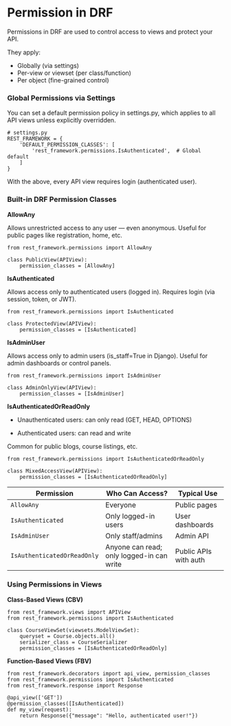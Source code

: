 # Permission in DRF 

Permissions in DRF are used to control access to views and protect your API.

They apply:
- Globally (via settings)
- Per-view or viewset (per class/function)
- Per object (fine-grained control)

### **Global Permissions via Settings**

You can set a default permission policy in settings.py, which applies to all API views unless explicitly overridden.
```
# settings.py
REST_FRAMEWORK = {
    'DEFAULT_PERMISSION_CLASSES': [
        'rest_framework.permissions.IsAuthenticated',  # Global default
    ]
}
```
With the above, every API view requires login (authenticated user).

### **Built-in DRF Permission Classes**

**AllowAny**

Allows unrestricted access to any user — even anonymous. Useful for public pages like registration, home, etc.
```
from rest_framework.permissions import AllowAny

class PublicView(APIView):
    permission_classes = [AllowAny]
```

**IsAuthenticated**

Allows access only to authenticated users (logged in). Requires login (via session, token, or JWT).
```
from rest_framework.permissions import IsAuthenticated

class ProtectedView(APIView):
    permission_classes = [IsAuthenticated]
```

**IsAdminUser**

Allows access only to admin users (is_staff=True in Django). Useful for admin dashboards or control panels.
```
from rest_framework.permissions import IsAdminUser

class AdminOnlyView(APIView):
    permission_classes = [IsAdminUser]
```

**IsAuthenticatedOrReadOnly**

- Unauthenticated users: can only read (GET, HEAD, OPTIONS)

- Authenticated users: can read and write

Common for public blogs, course listings, etc.
```
from rest_framework.permissions import IsAuthenticatedOrReadOnly

class MixedAccessView(APIView):
    permission_classes = [IsAuthenticatedOrReadOnly]
```

| Permission                  | Who Can Access?                           | Typical Use           |
| --------------------------- | ----------------------------------------- | --------------------- |
| `AllowAny`                  | Everyone                                  | Public pages          |
| `IsAuthenticated`           | Only logged-in users                      | User dashboards       |
| `IsAdminUser`               | Only staff/admins                         | Admin API             |
| `IsAuthenticatedOrReadOnly` | Anyone can read; only logged-in can write | Public APIs with auth |


### **Using Permissions in Views**

**Class-Based Views (CBV)**
```
from rest_framework.views import APIView
from rest_framework.permissions import IsAuthenticated

class CourseViewSet(viewsets.ModelViewSet):
    queryset = Course.objects.all()
    serializer_class = CourseSerializer
    permission_classes = [IsAuthenticatedOrReadOnly]
```

**Function-Based Views (FBV)**
```
from rest_framework.decorators import api_view, permission_classes
from rest_framework.permissions import IsAuthenticated
from rest_framework.response import Response

@api_view(['GET'])
@permission_classes([IsAuthenticated])
def my_view(request):
    return Response({"message": "Hello, authenticated user!"})
```

